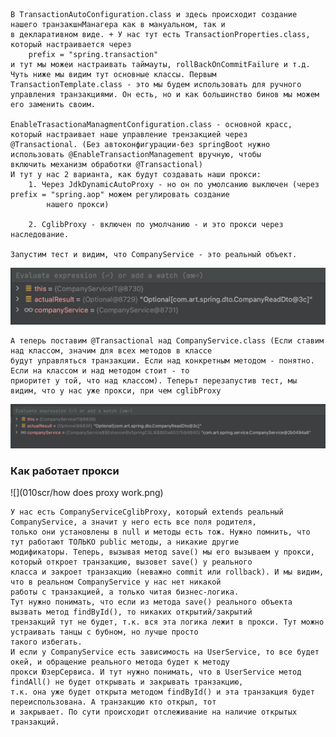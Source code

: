     В TransactionAutoConfiguration.class и здесь происходит создание нашего транзакшнМанагера как в мануальном, так и
    в декларативном виде. + У нас тут есть TransactionProperties.class, который настраивается через
        prefix = "spring.transaction"
    и тут мы можеи настраивать таймауты, rollBackOnCommitFailure и т.д. 
    Чуть ниже мы видим тут основные классы. Первым TransactionTemplate.class - это мы будем использовать для ручного 
    управления транзакциями. Он есть, но и как большинство бинов мы можем его заменить своим.

    EnableTrasactionaManagmentConfiguration.class - основной красс, который настраивает наше управление трензакцией через 
    @Transactional. (Без автоконфигурации-без springBoot нужно использовать @EnableTransactionManagement вручную, чтобы 
    включить механизм обработки @Transactional)
    И тут у нас 2 варианта, как будут создавать наши прокси:
        1. Через JdkDynamicAutoProxy - но он по умолсанию выключен (через prefix = "spring.aop" можем регулировать создание
            нашего прокси)

        2. CglibProxy - включен по умолчанию - и это прокси через наследование.

    Запустим тест и видим, что CompanyService - это реальный объект.
![](010scr/test1.png)
    
    А теперь поставим @Transactional над CompanyService.class (Если ставим над классом, значим для всех методов в классе 
    будут управляться транзакции. Если над конкретным методом - понятно. Если на классом и над методом стоит - то 
    приоритет у той, что над классом). Теперьт перезапустив тест, мы видим, что у нас уже прокси, при чем cglibProxy
![](010scr/test2.png)

### Как работает прокси
![](010scr/how does proxy work.png)

    У нас есть CompanyServiceCglibProxy, который extends реальный CompanyService, а значит у него есть все поля родителя,
    только они установлены в null и методы есть тож. Нужно помнить, что тут работают ТОЛЬКО public методы, а никакие другие 
    модификаторы. Теперь, вызывая метод save() мы его вызываем у прокси, который откроет транзакцию, вызовет save() у реального 
    класса и закроет транзакцию (неважно commit или rollback). И мы видим, что в реальном CompanyService у нас нет никакой 
    работы с транзакцией, а только читая бизнес-логика. 
    Тут нужно понимать, что если из метода save() реального объекта вызвать метод findById(), то никаких открытий/закрытий 
    трензакций тут не будет, т.к. вся эта логика лежит в прокси. Тут можно устраивать танцы с бубном, но лучше просто 
    такого избегать.
    И если у CompanyService есть зависимость на UserService, то все будет окей, и обращение реального метода будет к методу 
    прокси ЮзерСервиса. И тут нужно понимать, что в UserService метод findAll() не будет открывать и закрывать транзакцию, 
    т.к. она уже будет открыта методом findById() и эта транзакция будет переиспользована. А транзакцию кто открыл, тот 
    и закрывает. По сути происходит отслеживание на наличие открытых транзакций.
    